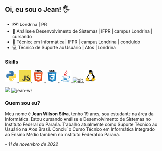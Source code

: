 
<h2>Oi, eu sou o Jean! 🖐️</h1>

<ul>
    <li>🗺️ Londrina | PR<br></li>
    <li>📝 Análise e Desenvolvimento de Sistemas | IFPR | campus Londrina | cursando<br></li>
    <li>📝 Técnico em Informática | IFPR | campus Londrina | concluído<br></li>
    <li>💻 Técnico de Suporte ao Usuário | Atos | Londrina</li>
</ul>

<h3>Skills</h2>
<p>
<a href="https://www.python.org" target="_blank" rel="noreferrer"> <img src="https://raw.githubusercontent.com/devicons/devicon/master/icons/python/python-original.svg" alt="python" width="40" height="40"/> </a> 
<a href="https://developer.mozilla.org/en-US/docs/Web/JavaScript" target="_blank" rel="noreferrer"> <img src="https://raw.githubusercontent.com/devicons/devicon/master/icons/javascript/javascript-original.svg" alt="javascript" width="40" height="40"/> </a>
<a href="https://www.w3.org/html/" target="_blank" rel="noreferrer"> <img src="https://raw.githubusercontent.com/devicons/devicon/master/icons/html5/html5-original-wordmark.svg" alt="html5" width="40" height="40"/> </a> 
<a href="https://www.w3schools.com/css/" target="_blank" rel="noreferrer"> <img src="https://raw.githubusercontent.com/devicons/devicon/master/icons/css3/css3-original-wordmark.svg" alt="css3" width="40" height="40"/> </a> 
<a href="https://www.java.com" target="_blank" rel="noreferrer"> <img src="https://raw.githubusercontent.com/devicons/devicon/master/icons/java/java-original.svg" alt="java" width="40" height="40"/> </a> 
<a href="https://git-scm.com/" target="_blank" rel="noreferrer"> <img src="https://www.vectorlogo.zone/logos/git-scm/git-scm-icon.svg" alt="git" width="40" height="40"/> </a> 
<a href="https://www.linux.org/" target="_blank" rel="noreferrer"> <img src="https://raw.githubusercontent.com/devicons/devicon/master/icons/linux/linux-original.svg" alt="linux" width="40" height="40"/> </a> 
</p>

<img height="150em" src="https://github-readme-stats.vercel.app/api/top-langs/?username=jean-ws&layout=compact&langs_count=7&theme=dark&include_all_commits=true&count_private=true"/> <img height="150em" src="https://github-readme-streak-stats.herokuapp.com?user=jean-ws&theme=dark&hide_border=true" alt="jean-ws" />

<h3>Quem sou eu?</h2>
            <p>
                Meu nome é <strong>Jean Wilson Silva</strong>, tenho 19 anos, sou estudante na área da Informática. Estou cursando Análise e Desenvolvimento de Sistemas no Instituto Federal do Parańa. Trabalho atualmente como Suporte Técnico ao Usuário na Atos Brasil. Concluí o Curso Técnico em Informática Integrado ao Ensino Médio também no Instituto Federal do Paraná.
                <p><em>- 11 de novembro de 2022</em></p>
            </p>

